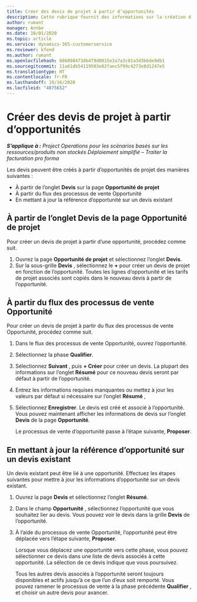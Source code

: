 ```yaml
---
title: Créer des devis de projet à partir d’opportunités
description: Cette rubrique fournit des informations sur la création d’un devis de projet à partir d’une opportunité.
author: rumant
manager: Annbe
ms.date: 10/01/2020
ms.topic: article
ms.service: dynamics-365-customerservice
ms.reviewer: kfend
ms.author: rumant
ms.openlocfilehash: 606098473db479d0015e3a7a3c01a3d3b6de9db1
ms.sourcegitcommit: 11a61db54119503e82faec5f99c4273e8d1247e5
ms.translationtype: HT
ms.contentlocale: fr-FR
ms.lasthandoff: 10/16/2020
ms.locfileid: "4075652"
---
```

# <a name="create-project-quotes-from-opportunities"></a>Créer des devis de projet à partir d’opportunités

_**S’applique à :** Project Operations pour les scénarios basés sur les ressources/produits non stockés Déploiement simplifié – Traiter la facturation pro forma_

Les devis peuvent être créés à partir d’opportunités de projet des manières suivantes :

- À partir de l’onglet **Devis** sur la page **Opportunité de projet**
- À partir du flux des processus de vente Opportunité
- En mettant à jour la référence d’opportunité sur un devis existant

## <a name="from-the-quotes-tab-of-the-project-opportunity-page"></a>À partir de l’onglet Devis de la page Opportunité de projet

Pour créer un devis de projet à partir d’une opportunité, procédez comme suit.

1. Ouvrez la page **Opportunité de projet** et sélectionnez l’onglet **Devis**. 
2. Sur la sous-grille **Devis** , sélectionnez le **+** pour créer un devis de projet en fonction de l’opportunité. Toutes les lignes d’opportunité et les tarifs de projet associés sont copiés dans le nouveau devis à partir de l’opportunité.

## <a name="from-the-opportunity-sales-process-flow"></a>À partir du flux des processus de vente Opportunité

Pour créer un devis de projet à partir du flux des processus de vente Opportunité, procédez comme suit.

1. Dans le flux des processus de vente Opportunité, ouvrez l’opportunité.
2. Sélectionnez la phase **Qualifier**. 
3. Sélectionnez **Suivant** , puis **+ Créer** pour créer un devis. La plupart des informations sur l’onglet **Résumé** pour ce nouveau devis seront par défaut à partir de l’opportunité. 
4. Entrez les informations requises manquantes ou mettez à jour les valeurs par défaut si nécessaire sur l’onglet **Résumé** ,
5. Sélectionnez **Enregistrer**. Le devis est créé et associé à l’opportunité. Vous pouvez maintenant afficher les informations de devis sur l’onglet **Devis** de la page **Opportunité**. 

   Le processus de vente d’opportunité passe à l’étape suivante, **Proposer**.


## <a name="by-updating-the-opportunity-reference-on-an-existing-quote"></a>En mettant à jour la référence d’opportunité sur un devis existant

Un devis existant peut être lié à une opportunité. Effectuez les étapes suivantes pour mettre à jour les informations d’opportunité sur un devis existant.

1. Ouvrez la page **Devis** et sélectionnez l’onglet **Résumé**.
2. Dans le champ **Opportunité** , sélectionnez l’opportunité que vous souhaitez lier au devis. Vous pouvez voir le devis dans la grille **Devis** de l’opportunité. 
3. À l’aide du processus de vente Opportunité, l’opportunité peut être déplacée vers l’étape suivante, **Proposer**. 

   Lorsque vous déplacez une opportunité vers cette phase, vous pouvez sélectionner ce devis dans une liste de devis associés à cette opportunité. La sélection de ce devis indique que vous poursuivez.

   Tous les autres devis associés à l’opportunité seront toujours disponibles et actifs jusqu’à ce que l’un d’eux soit remporté. Vous pouvez ramener le processus de vente à la phase précédente **Qualifier** , et choisir un autre devis pour avancer.
